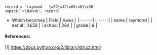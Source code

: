#### 

```text
record = 'raymond   \x32\x12\x08\x01\x08'
unpack('<10sHHb', record)
```
* Which becomes
| Field | Value |
|-------|-------|
| name  | raymond |
| serial | 4658 |
| school | 264 |
| grade | 8 |

#### References:

[1] https://docs.python.org/2/library/struct.html

